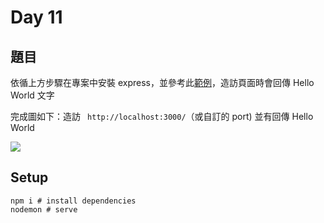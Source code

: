 # Day 11

## 題目

依循上方步驟在專案中安裝 express，並參考此[範例](https://expressjs.com/zh-tw/starter/hello-world.html)，造訪頁面時會回傳 Hello World 文字

完成圖如下：造訪 ` http://localhost:3000/`（或自訂的 port) 並有回傳 Hello World

![](https://i.imgur.com/WTYZJFC.png)

## Setup

```shell
npm i # install dependencies
nodemon # serve
```
